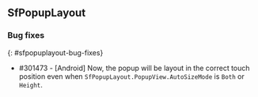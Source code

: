 ## SfPopupLayout

### Bug fixes
{: #sfpopuplayout-bug-fixes}

* \#301473 - [Android] Now, the popup will be layout in the correct touch position even when `SfPopupLayout.PopupView.AutoSizeMode` is `Both` or `Height`.
